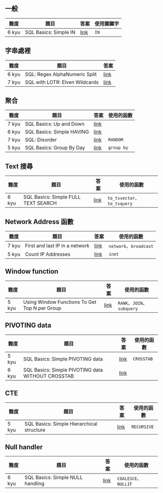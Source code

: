 ## 一般
|難度|題目|答案|使用關鍵字|
|---|---|---|---|
|6 kyu|SQL Basics: Simple IN|[link](\6kyu\Simple-IN.md)|`IN`|


## 字串處裡
|難度|題目|答案|
|---|---|---|
|6 kyu|SQL: Regex AlphaNumeric Split|[link](\6kyu\RegexAlphaNumericSplit.md)|
|7 kyu|SQL with LOTR: Elven Wildcards|[link](\7kyu\Elven-Wildcards.md)|

## 聚合
|難度|題目|答案|使用的函數|
|---|---|---|---|
|7 kyu|SQL Basics: Up and Down|[link](\7kyu\Up-and-Down.md)||
|6 kyu|SQL Basics: Simple HAVING|[link](6kyu\Simple-HAVING.md)||
|7 kyu|SQL: Disorder|[link](\7kyu\Disorder.md)|`RANDOM`|
|5 kyu|SQL Basics: Group By Day|[link](\5kyu\Group-By-Day.md)|`group by`|

## Text 搜尋

|難度|題目|答案|使用的函數|
|---|---|---|---|
|6 kyu|SQL Basics: Simple FULL TEXT SEARCH|[link](\6kyu\Simple-FULL-TEXT-SEARCH.md)|`to_tsvector`、`to_tsquery`|

## Network Address 函數

|難度|題目|答案|使用的函數|
|---|---|---|---|
|7 kyu|First and last IP in a network|[link](\7kyu\First-and-last-IP-in-a-network.md)|`network`、`broadcast`|
|5 kyu|Count IP Addresses|[link](\5kyu\Count-IP-Addresses.md)|`inet`|

## Window function

|難度|題目|答案|使用的函數|
|---|---|---|---|
|5 kyu|Using Window Functions To Get Top N per Group|[link](\5kyu\Using-Window-Functions-To-Get-Top-N-per-Group.md)|`RANK`、`JOIN`、`subquery`|

## PIVOTING data
|難度|題目|答案|使用的函數|
|---|---|---|---|
|5 kyu|SQL Basics: Simple PIVOTING data|[link](\5kyu\Simple-PIVOTING-data.md)|`CROSSTAB`|
|6 kyu|SQL Basics: Simple PIVOTING data WITHOUT CROSSTAB|[link](\6kyu\SQL-Basics-Simple-PIVOTING-data-WITHOUT-CROSSTAB.md)||

## CTE
|難度|題目|答案|使用的函數|
|---|---|---|---|
|5 kyu|SQL Basics: Simple Hierarchical structure|[link](\5kyu\Simple-Hierarchical-structure.md)|`RECURSIVE`|


## Null handler
|難度|題目|答案|使用的函數|
|---|---|---|---|
|6 kyu|SQL Basics: Simple NULL handling|[link](\6kyu\SQL-Basics-Simple-NULL-handling.md)|`COALESCE`、`NULLIF`|




